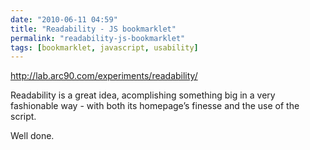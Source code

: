 ```yaml
---
date: "2010-06-11 04:59"
title: "Readability - JS bookmarklet"
permalink: "readability-js-bookmarklet"
tags: [bookmarklet, javascript, usability]
---
```


http://lab.arc90.com/experiments/readability/

Readability is a great idea, acomplishing something big in a very fashionable way - with both its homepage’s finesse and the use of the script.

Well done.
